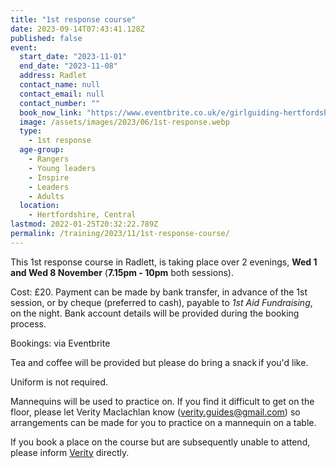 ```yaml
---
title: "1st response course"
date: 2023-09-14T07:43:41.128Z
published: false
event:
  start_date: "2023-11-01"
  end_date: "2023-11-08"
  address: Radlet
  contact_name: null
  contact_email: null
  contact_number: ""
  book_now_link: "https://www.eventbrite.co.uk/e/girlguiding-hertfordshire-1st-response-course-2-x-3-hour-sessions-tickets-717988632327?aff=oddtdtcreator"
  image: /assets/images/2023/06/1st-response.webp
  type:
    - 1st response
  age-group:
    - Rangers
    - Young leaders
    - Inspire
    - Leaders
    - Adults
  location:
    - Hertfordshire, Central
lastmod: 2022-01-25T20:32:22.789Z
permalink: /training/2023/11/1st-response-course/
---
```

This 1st response course in Radlett, is taking place over 2 evenings, **Wed 1 and Wed 8 November** (**7.15pm - 10pm** both sessions).

Cost: £20. Payment can be made by bank transfer, in advance of the 1st session, or by cheque (preferred to cash), payable to *1st Aid Fundraising*, on the night.  Bank account details will be provided during the booking process.

Bookings: via Eventbrite

Tea and coffee will be provided but please do bring a snack if you'd like.

Uniform is not required.

Mannequins will be used to practice on.  If you find it difficult to get on the floor, please let Verity Maclachlan know (<verity.guides@gmail.com>) so arrangements can be made for you to practice on a mannequin on a table.

If you book a place on the course but are subsequently unable to attend, please inform [Verity](mailto:verity.guides@gmail.com) directly.  
